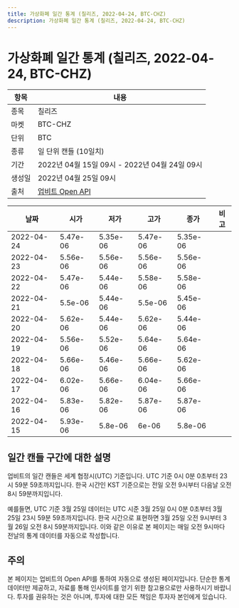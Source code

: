 ```yaml
---
title: 가상화폐 일간 통계 (칠리즈, 2022-04-24, BTC-CHZ)
description: 가상화폐 일간 통계 (칠리즈, 2022-04-24, BTC-CHZ)
---
```



가상화폐 일간 통계 (칠리즈, 2022-04-24, BTC-CHZ)
===

|항목|내용|
|--|--|
|종목|칠리즈|
|마켓|BTC-CHZ|
|단위|BTC|
|종류|일 단위 캔들 (10일치)|
|기간|2022년 04월 15일 09시 - 2022년 04월 24일 09시|
|생성일|2022년 04월 25일 09시|
|출처|[업비트 Open API](https://docs.upbit.com)|


|날짜|시가|저가|고가|종가|비고|
|--|--|--|--|--|--|
|2022-04-24|5.47e-06|5.35e-06|5.47e-06|5.35e-06|    |
|2022-04-23|5.56e-06|5.56e-06|5.56e-06|5.56e-06|    |
|2022-04-22|5.47e-06|5.44e-06|5.58e-06|5.58e-06|    |
|2022-04-21|5.5e-06|5.44e-06|5.5e-06|5.45e-06|    |
|2022-04-20|5.62e-06|5.44e-06|5.62e-06|5.44e-06|    |
|2022-04-19|5.56e-06|5.52e-06|5.64e-06|5.64e-06|    |
|2022-04-18|5.66e-06|5.46e-06|5.66e-06|5.62e-06|    |
|2022-04-17|6.02e-06|5.66e-06|6.04e-06|5.66e-06|    |
|2022-04-16|5.83e-06|5.82e-06|5.87e-06|5.87e-06|    |
|2022-04-15|5.93e-06|5.8e-06|6e-06|5.8e-06|    |


일간 캔들 구간에 대한 설명
---


업비트의 일간 캔들은 세계 협정시(UTC) 기준입니다. 
UTC 기준 0시 0분 0초부터 23시 59분 59초까지입니다. 
한국 시간인 KST 기준으로는 전일 오전 9시부터 다음날 오전 8시 59분까지입니다. 


예를들면, UTC 기준 3월 25일 데이터는 UTC 시준 3월 25일 0시 0분 0초부터 3월 25일 23시 59분 59초까지입니다. 
한국 시간으로 표현하면 3월 25일 오전 9시부터 3월 26일 오전 8시 59분까지입니다. 
이와 같은 이유로 본 페이지는 매일 오전 9시마다 전날의 통계 데이터를 자동으로 작성합니다. 


주의
---


본 페이지는 업비트의 Open API를 통하여 자동으로 생성된 페이지입니다. 
단순한 통계 데이터만 제공하고, 자료를 통해 인사이트를 얻기 위한 참고용으로만 사용하시기 바랍니다. 
투자를 권유하는 것은 아니며, 투자에 대한 모든 책임은 투자자 본인에게 있습니다. 
